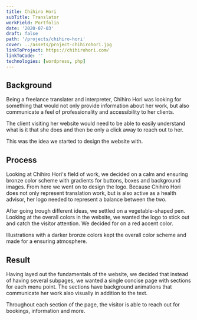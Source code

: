 ```yaml
---
title: Chihiro Hori
subTitle: Translator
workField: Portfolio
date: '2020-07-03'
draft: false
path: '/projects/chihiro-hori'
cover: ../assets/project-chihirohori.jpg
linkToProject: https://chihirohori.com/
linkToCode: ''
technologies: [wordpress, php]
---
```


## Background

Being a freelance translater and interpreter, Chihiro Hori was looking for something that would not only provide information about her work, but also communicate a feel of professionality and accessibility to her clients.

The client visiting her website would need to be able to easily understand what is it that she does and then be only a click away to reach out to her.

This was the idea we started to design the website with.

## Process

Looking at Chihiro Hori's field of work, we decided on a calm and ensuring bronze color scheme with gradients for buttons, boxes and background images. From here we went on to design the logo. Because Chihiro Hori does not only represent translation work, but is also active as a health advisor, her logo needed to represent a balance between the two.

After going trough different ideas, we settled on a vegetable-shaped pen. Looking at the overall colors in the website, we wanted the logo to stick out and catch the visitor attention. We decided for on a red accent color.

Illustrations with a darker bronze colors kept the overall color scheme and made for a ensuring atmosphere.

## Result

Having layed out the fundamentals of the website, we decided that instead of having several subpages, we wanted a single concise page with sections for each menu point. The sections have background animations that communicate her work also visually in addition to the text.

Throughout each section of the page, the visitor is able to reach out for bookings, information and more.
